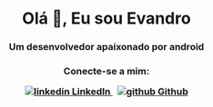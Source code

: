 <h1 align = "center"> Olá 👋, Eu sou Evandro </h1>
<h3 align = "center"> Um desenvolvedor apaixonado por android </h3>

<h3 align = "center"> Conecte-se a mim: </ h3 >
<p align = "center">
  <a href="https://www.linkedin.com/in/evandro-costa-0b004058" rel="nofollow noreferrer">
    <img src="https://i.stack.imgur.com/gVE0j.png" alt="linkedin"> LinkedIn
  </a> &nbsp; 
  <a href="https://github.com/evd-evanss" rel="nofollow noreferrer">
    <img src="https://i.stack.imgur.com/tskMh.png" alt="github"> Github
  </a>
</p>
